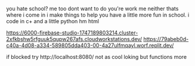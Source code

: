 you hate school? me too
dont want to do you're work me neither 
thats where i come in i make things to help you have a little more fun in school.
i code in c+ and a little python hm html

<!---
kyleschoolearning/kyleschoolearning is a ✨ special ✨ repository because its `README.md` (this file) appears on your GitHub profile.
You can click the Preview link to take a look at your changes.
--->
 https://6000-firebase-studio-1747189803214.cluster-2xfkbshw5rfguuk5qupw267afs.cloudworkstations.dev/
https://79abeb0d-c40a-4d08-a334-589805dda403-00-4a27ulfmqayl.worf.replit.dev/





   if blocked try http://localhost:8080/ not as cool loking but functions more
